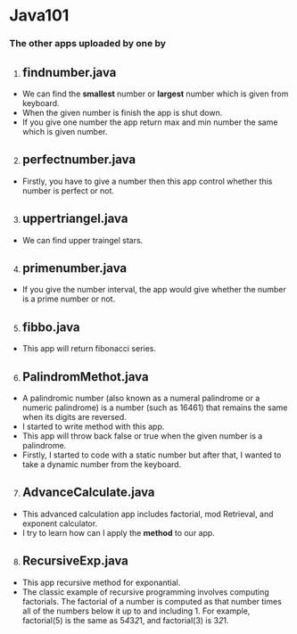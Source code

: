 # Java101

### The other apps uploaded by one by

1. ## findnumber.java
- We can find the **smallest** number or **largest** number which is given from keyboard.
- When the given number is finish the app is shut down.
- If you give one number the app return max and min number the same which is given number.

2. ## perfectnumber.java
- Firstly, you have to give a number then this app control whether this number is perfect or not.

3. ## uppertriangel.java
- We can find upper traingel stars. 

4. ## primenumber.java
- If you give the number interval, the app would give whether the number is a prime number or not.

5. ## fibbo.java
- This app will return fibonacci series.

6. ## PalindromMethot.java 
- A palindromic number (also known as a numeral palindrome or a numeric palindrome) is a number (such as 16461) that remains the same when its digits are reversed.
- I  started to write method with this app.
- This app will throw back false or true when the given number is a palindrome.
- Firstly, I started to code with a static number but after that, I wanted to take a dynamic number from the keyboard.

7. ## AdvanceCalculate.java
- This advanced calculation app includes factorial, mod Retrieval, and exponent calculator.
- I try to learn how can I apply the **method** to our app.

8. ## RecursiveExp.java
- This app recursive method for exponantial.
- The classic example of recursive programming involves computing factorials. The factorial of a number is computed as that number times all of the numbers below it up to and including 1. For example, factorial(5) is the same as 5*4*3*2*1, and factorial(3) is 3*2*1.